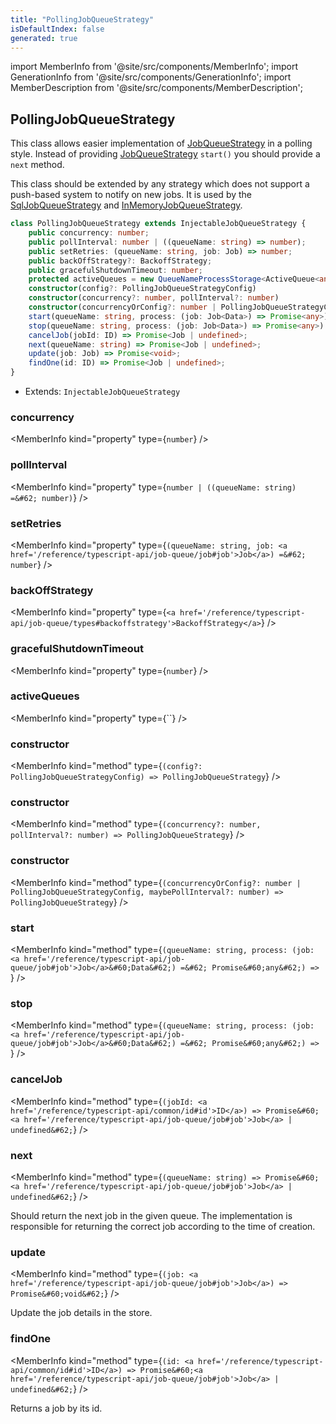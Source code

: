 ```yaml
---
title: "PollingJobQueueStrategy"
isDefaultIndex: false
generated: true
---
```

<!-- This file was generated from the Vendure source. Do not modify. Instead, re-run the "docs:build" script -->
import MemberInfo from '@site/src/components/MemberInfo';
import GenerationInfo from '@site/src/components/GenerationInfo';
import MemberDescription from '@site/src/components/MemberDescription';


## PollingJobQueueStrategy

<GenerationInfo sourceFile="packages/core/src/job-queue/polling-job-queue-strategy.ts" sourceLine="242" packageName="@bb-vendure/core" />

This class allows easier implementation of <a href='/reference/typescript-api/job-queue/job-queue-strategy#jobqueuestrategy'>JobQueueStrategy</a> in a polling style.
Instead of providing <a href='/reference/typescript-api/job-queue/job-queue-strategy#jobqueuestrategy'>JobQueueStrategy</a> `start()` you should provide a `next` method.

This class should be extended by any strategy which does not support a push-based system
to notify on new jobs. It is used by the <a href='/reference/typescript-api/job-queue/sql-job-queue-strategy#sqljobqueuestrategy'>SqlJobQueueStrategy</a> and <a href='/reference/typescript-api/job-queue/in-memory-job-queue-strategy#inmemoryjobqueuestrategy'>InMemoryJobQueueStrategy</a>.

```ts title="Signature"
class PollingJobQueueStrategy extends InjectableJobQueueStrategy {
    public concurrency: number;
    public pollInterval: number | ((queueName: string) => number);
    public setRetries: (queueName: string, job: Job) => number;
    public backOffStrategy?: BackoffStrategy;
    public gracefulShutdownTimeout: number;
    protected activeQueues = new QueueNameProcessStorage<ActiveQueue<any>>();
    constructor(config?: PollingJobQueueStrategyConfig)
    constructor(concurrency?: number, pollInterval?: number)
    constructor(concurrencyOrConfig?: number | PollingJobQueueStrategyConfig, maybePollInterval?: number)
    start(queueName: string, process: (job: Job<Data>) => Promise<any>) => ;
    stop(queueName: string, process: (job: Job<Data>) => Promise<any>) => ;
    cancelJob(jobId: ID) => Promise<Job | undefined>;
    next(queueName: string) => Promise<Job | undefined>;
    update(job: Job) => Promise<void>;
    findOne(id: ID) => Promise<Job | undefined>;
}
```
* Extends: <code>InjectableJobQueueStrategy</code>



<div className="members-wrapper">

### concurrency

<MemberInfo kind="property" type={`number`}   />


### pollInterval

<MemberInfo kind="property" type={`number | ((queueName: string) =&#62; number)`}   />


### setRetries

<MemberInfo kind="property" type={`(queueName: string, job: <a href='/reference/typescript-api/job-queue/job#job'>Job</a>) =&#62; number`}   />


### backOffStrategy

<MemberInfo kind="property" type={`<a href='/reference/typescript-api/job-queue/types#backoffstrategy'>BackoffStrategy</a>`}   />


### gracefulShutdownTimeout

<MemberInfo kind="property" type={`number`}   />


### activeQueues

<MemberInfo kind="property" type={``}   />


### constructor

<MemberInfo kind="method" type={`(config?: PollingJobQueueStrategyConfig) => PollingJobQueueStrategy`}   />


### constructor

<MemberInfo kind="method" type={`(concurrency?: number, pollInterval?: number) => PollingJobQueueStrategy`}   />


### constructor

<MemberInfo kind="method" type={`(concurrencyOrConfig?: number | PollingJobQueueStrategyConfig, maybePollInterval?: number) => PollingJobQueueStrategy`}   />


### start

<MemberInfo kind="method" type={`(queueName: string, process: (job: <a href='/reference/typescript-api/job-queue/job#job'>Job</a>&#60;Data&#62;) =&#62; Promise&#60;any&#62;) => `}   />


### stop

<MemberInfo kind="method" type={`(queueName: string, process: (job: <a href='/reference/typescript-api/job-queue/job#job'>Job</a>&#60;Data&#62;) =&#62; Promise&#60;any&#62;) => `}   />


### cancelJob

<MemberInfo kind="method" type={`(jobId: <a href='/reference/typescript-api/common/id#id'>ID</a>) => Promise&#60;<a href='/reference/typescript-api/job-queue/job#job'>Job</a> | undefined&#62;`}   />


### next

<MemberInfo kind="method" type={`(queueName: string) => Promise&#60;<a href='/reference/typescript-api/job-queue/job#job'>Job</a> | undefined&#62;`}   />

Should return the next job in the given queue. The implementation is
responsible for returning the correct job according to the time of
creation.
### update

<MemberInfo kind="method" type={`(job: <a href='/reference/typescript-api/job-queue/job#job'>Job</a>) => Promise&#60;void&#62;`}   />

Update the job details in the store.
### findOne

<MemberInfo kind="method" type={`(id: <a href='/reference/typescript-api/common/id#id'>ID</a>) => Promise&#60;<a href='/reference/typescript-api/job-queue/job#job'>Job</a> | undefined&#62;`}   />

Returns a job by its id.


</div>
